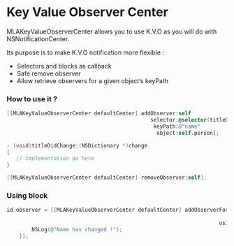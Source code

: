 Key Value Observer Center
================

MLAKeyValueObserverCenter allows you to use K.V.O as you will do with NSNotificationCenter.

Its purpose is to make K.V.O notification more flexible :
* Selectors and blocks as callback
* Safe remove observer
* Allow retrieve observers for a given object’s keyPath

### How to use it ?

```objective-c
[[MLAKeyValueObserverCenter defaultCenter] addObserver:self 
                                              selector:@selector(titleDidChange:) 
                                               keyPath:@"name" 
                                                object:self.person];
```


```objective-c
- (void)titleDidChange:(NSDictionary *)change
{
   // implementation go here
}
```

```objective-c
[[MLAKeyValueObserverCenter defaultCenter] removeObserver:self];
```

### Using block 

```objective-c
id observer = [[MLAKeyValueObserverCenter defaultCenter] addObserverForKeyPath:@"name" 
                                                                        object:self.person 
                                                                    usingBlock:^(NSDictionary *changes) {
        NSLog(@"Name has changed !");
    }];
```





